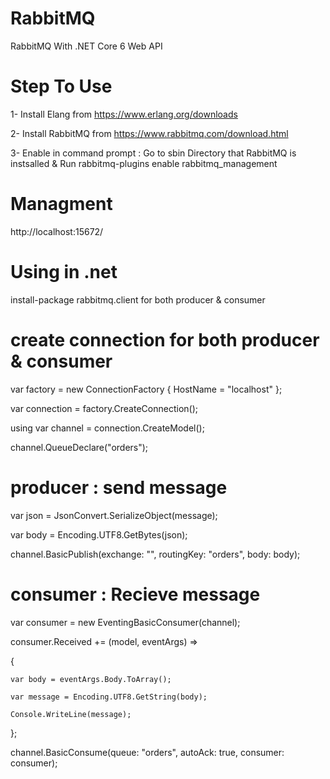 # RabbitMQ
RabbitMQ With .NET Core 6 Web API
# Step To Use
1- Install Elang from https://www.erlang.org/downloads

2- Install RabbitMQ from https://www.rabbitmq.com/download.html

3- Enable in command prompt : Go to sbin Directory that RabbitMQ is instsalled & Run rabbitmq-plugins enable rabbitmq_management
# Managment
http://localhost:15672/

# Using in .net

install-package rabbitmq.client for both producer & consumer

# create connection for both producer & consumer

var factory = new ConnectionFactory { HostName = "localhost" };

var connection = factory.CreateConnection();

using var channel = connection.CreateModel();

channel.QueueDeclare("orders");

# producer : send message

var json = JsonConvert.SerializeObject(message);

var body = Encoding.UTF8.GetBytes(json);

channel.BasicPublish(exchange: "", routingKey: "orders", body: body);

# consumer : Recieve message

var consumer = new EventingBasicConsumer(channel);

consumer.Received += (model, eventArgs) =>

{

    var body = eventArgs.Body.ToArray();

    var message = Encoding.UTF8.GetString(body);

    Console.WriteLine(message);

};

channel.BasicConsume(queue: "orders", autoAck: true, consumer: consumer);


